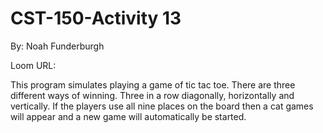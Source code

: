# CST-150-Activity 13
By: Noah Funderburgh

Loom URL: 

This program simulates playing a game of tic tac toe. There are three different ways of winning.
Three in a row diagonally, horizontally and vertically. If the players use all nine places on the board
then a cat games will appear and a new game will automatically be started.